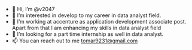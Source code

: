 - 👋 Hi, I’m @v2047
- 👀 I’m interested in develop to my career in data analyst field. 
- 🌱 I’m working at accenture as application development associate post. Apart from that I am enhancing my skills in data analyst field
- 💞️ I’m looking for a part time internship as well in data analyst.
- 📫 You can reach out to me tomar9231@gmail.com

<!---
v2047/v2047 is a ✨ special ✨ repository because its `README.md` (this file) appears on your GitHub profile.
You can click the Preview link to take a look at your changes.
--->
